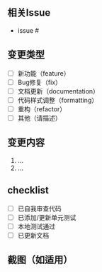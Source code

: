 ## 相关Issue
<!-- 关联的Issue编号，如 issue #123 -->
- issue # 

## 变更类型
- [ ] 新功能（feature）
- [ ] Bug修复（fix）
- [ ] 文档更新（documentation）
- [ ] 代码样式调整（formatting）
- [ ] 重构（refactor）
- [ ] 其他（请描述）

## 变更内容
<!-- 详细描述这次PR做了什么 -->
1.  ...
2.  ...

##  checklist
- [ ] 已自我审查代码
- [ ] 已添加/更新单元测试
- [ ] 本地测试通过
- [ ] 已更新文档

## 截图（如适用）
<!-- 前端改动最好提供截图 -->
